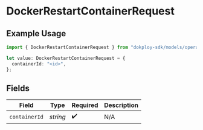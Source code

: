 # DockerRestartContainerRequest

## Example Usage

```typescript
import { DockerRestartContainerRequest } from "dokploy-sdk/models/operations";

let value: DockerRestartContainerRequest = {
  containerId: "<id>",
};
```

## Fields

| Field              | Type               | Required           | Description        |
| ------------------ | ------------------ | ------------------ | ------------------ |
| `containerId`      | *string*           | :heavy_check_mark: | N/A                |